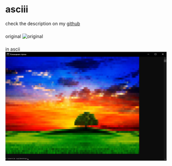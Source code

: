 # asciii
check the description on my [github](https://github.com/acup1/asciii)

###
original
![original](https://bipbap.ru/wp-content/uploads/2017/04/priroda_kartinki_foto_03.jpg)

###
in ascii
![ascii](https://raw.githubusercontent.com/acup1/asciii/main/examples/asciii_example1.png)